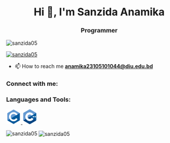 <h1 align="center">Hi 👋, I'm Sanzida Anamika</h1>
<h3 align="center">Programmer</h3>

<p align="left"> <img src="https://komarev.com/ghpvc/?username=sanzida05&label=Profile%20views&color=0e75b6&style=flat" alt="sanzida05" /> </p>

<p align="left"> <a href="https://github.com/ryo-ma/github-profile-trophy"><img src="https://github-profile-trophy.vercel.app/?username=sanzida05" alt="sanzida05" /></a> </p>

- 📫 How to reach me **anamika23105101044@diu.edu.bd**

<h3 align="left">Connect with me:</h3>
<p align="left">
</p>

<h3 align="left">Languages and Tools:</h3>
<p align="left"> <a href="https://www.cprogramming.com/" target="_blank" rel="noreferrer"> <img src="https://raw.githubusercontent.com/devicons/devicon/master/icons/c/c-original.svg" alt="c" width="40" height="40"/> </a> <a href="https://www.w3schools.com/cpp/" target="_blank" rel="noreferrer"> <img src="https://raw.githubusercontent.com/devicons/devicon/master/icons/cplusplus/cplusplus-original.svg" alt="cplusplus" width="40" height="40"/> </a> </p>

<p><img align="left" src="https://github-readme-stats.vercel.app/api/top-langs?username=sanzida05&show_icons=true&locale=en&layout=compact" alt="sanzida05" /></p>

<p>&nbsp;<img align="center" src="https://github-readme-stats.vercel.app/api?username=sanzida05&show_icons=true&locale=en" alt="sanzida05" /></p>

